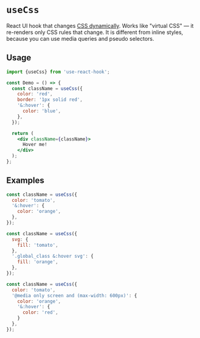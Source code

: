 # `useCss`

React UI hook that changes [CSS dynamically][gen-5]. Works like "virtual CSS" &mdash;
it re-renders only CSS rules that change. It is different from inline styles, because
you can use media queries and pseudo selectors.


## Usage

```jsx
import {useCss} from 'use-react-hook';

const Demo = () => {
  const className = useCss({
    color: 'red',
    border: '1px solid red',
    '&:hover': {
      color: 'blue',
    },
  });

  return (
    <div className={className}>
      Hover me!
    </div>
  );
};
```


## Examples

```js
const className = useCss({
  color: 'tomato',
  '&:hover': {
    color: 'orange',
  },
});

const className = useCss({
  svg: {
    fill: 'tomato',
  },
  '.global_class &:hover svg': {
    fill: 'orange',
  },
});

const className = useCss({
  color: 'tomato',
  '@media only screen and (max-width: 600px)': {
    color: 'orange',
    '&:hover': {
      color: 'red',
    }
  },
});
```

[gen-5]: https://github.com/idimetrix/freestyler/blob/master/docs/en/generations.md#5th-generation
